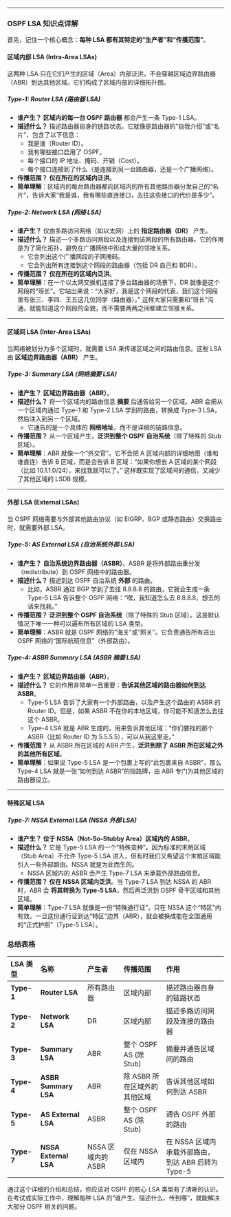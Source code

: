 
---

### OSPF LSA 知识点详解

首先，记住一个核心概念：**每种 LSA 都有其特定的“生产者”和“传播范围”**。

#### **区域内部 LSA (Intra-Area LSAs)**

这两种 LSA 只在它们产生的区域（Area）内部泛洪，不会穿越区域边界路由器（ABR）到达其他区域。它们构成了区域内部的详细拓扑图。

##### **Type-1: Router LSA (路由器 LSA)**

*   **谁产生？** **区域内的每一台 OSPF 路由器** 都会产生一条 Type-1 LSA。
*   **描述什么？** 描述路由器自身的链路状态。它就像是路由器的“自我介绍”或“名片”，包含了以下信息：
    *   我是谁（Router ID）。
    *   我有哪些接口启用了 OSPF。
    *   每个接口的 IP 地址、掩码、开销（Cost）。
    *   每个接口连接到了什么（是连接到另一台路由器，还是一个广播网络）。
*   **传播范围？** **仅在所在的区域内泛洪**。
*   **简单理解**：区域内的每台路由器都向区域内的所有其他路由器分发自己的“名片”，告诉大家“我是谁，我有哪些直连接口，去往这些接口的代价是多少”。

##### **Type-2: Network LSA (网络 LSA)**

*   **谁产生？** 仅由多路访问网络（如以太网）上的 **指定路由器（DR）** 产生。
*   **描述什么？** 描述一个多路访问网段以及连接到该网段的所有路由器。它的作用是为了简化拓扑，避免在广播网络中形成大量的邻接关系。
    *   它会列出这个广播网段的子网掩码。
    *   它会列出所有连接到这个网段的路由器（包括 DR 自己和 BDR）。
*   **传播范围？** **仅在所在的区域内泛洪**。
*   **简单理解**：在一个以太网交换机连接了多台路由器的场景下，DR 就像是这个网段的“班长”。它站出来说：“大家好，我是这个网段的代表，我们这个网段里有张三、李四、王五这几位同学（路由器）。” 这样大家只需要和“班长”沟通，就能知道这个网段的全貌，而不需要两两之间都建立邻接关系。

---

#### **区域间 LSA (Inter-Area LSAs)**

当网络被划分为多个区域时，就需要 LSA 来传递区域之间的路由信息。这些 LSA 由 **区域边界路由器（ABR）** 产生。

##### **Type-3: Summary LSA (网络摘要 LSA)**

*   **谁产生？** **区域边界路由器（ABR）**。
*   **描述什么？** 将一个区域内的路由信息 **摘要** 后通告给另一个区域。ABR 会把从一个区域内通过 Type-1 和 Type-2 LSA 学到的路由，转换成 Type-3 LSA，然后注入到另一个区域。
    *   它通告的是一个具体的 **网络地址**，而不是详细的链路信息。
*   **传播范围？** 从一个区域产生，**泛洪到整个 OSPF 自治系统**（除了特殊的 Stub 区域）。
*   **简单理解**：ABR 就像一个“外交官”。它不会把 A 区域内部的详细地图（谁和谁直连）告诉 B 区域，而是会告诉 B 区域：“如果你想去 A 区域的某个网段（比如 10.1.1.0/24），来找我就可以了。” 这样既实现了区域间的通信，又减少了其他区域的 LSDB 规模。

---

#### **外部 LSA (External LSAs)**

当 OSPF 网络需要与外部其他路由协议（如 EIGRP、BGP 或静态路由）交换路由时，就需要外部 LSA。

##### **Type-5: AS External LSA (自治系统外部 LSA)**

*   **谁产生？** **自治系统边界路由器（ASBR）**。ASBR 是将外部路由重分发（redistribute）到 OSPF 网络中的路由器。
*   **描述什么？** 描述到达 OSPF 自治系统 **外部** 的路由。
    *   比如，ASBR 通过 BGP 学到了去往 8.8.8.8 的路由，它就会生成一条 Type-5 LSA 告诉整个 OSPF 网络：“嘿，我知道怎么去 8.8.8.8，想去的话来找我。”
*   **传播范围？** **泛洪到整个 OSPF 自治系统**（除了特殊的 Stub 区域）。这是默认情况下唯一一种可以遍布所有区域的 LSA 类型。
*   **简单理解**：ASBR 就是 OSPF 网络的“海关”或“网关”。它负责通告所有进出 OSPF 网络的“国际航班信息”（外部路由）。

##### **Type-4: ASBR Summary LSA (ASBR 摘要 LSA)**

*   **谁产生？** **区域边界路由器（ABR）**。
*   **描述什么？** 它的作用非常单一且重要：**告诉其他区域的路由器如何到达 ASBR**。
    *   Type-5 LSA 告诉了大家有一个外部路由，以及产生这个路由的 ASBR 的 Router ID。但是，如果 ASBR 不在你的本地区域，你可能不知道怎么去往这个 ASBR。
    *   Type-4 LSA 就是 ABR 生成的，用来告诉其他区域：“你们要找的那个 ASBR（比如 Router ID 为 5.5.5.5），可以从我这里走。”
*   **传播范围？** 从 ASBR 所在区域的 ABR 产生，**泛洪到除了 ASBR 所在区域之外的其他所有区域**。
*   **简单理解**：如果说 Type-5 LSA 是一个包裹上写的“此包裹来自 ASBR”，那么 Type-4 LSA 就是一张“如何到达 ASBR”的指路牌，由 ABR 专门为其他区域的路由器设立。

---

#### **特殊区域 LSA**

##### **Type-7: NSSA External LSA (NSSA 外部 LSA)**

*   **谁产生？** **位于 NSSA（Not-So-Stubby Area）区域内的 ASBR**。
*   **描述什么？** 它是 Type-5 LSA 的一个“特殊变种”。因为标准的末梢区域（Stub Area）不允许 Type-5 LSA 进入，但有时我们又希望这个末梢区域能引入一些外部路由。NSSA 就是为此而生的。
    *   NSSA 区域内的 ASBR 会产生 Type-7 LSA 来承载外部路由信息。
*   **传播范围？** **仅在 NSSA 区域内泛洪**。当 Type-7 LSA 到达 NSSA 的 ABR 时，ABR 会 **将其转换为 Type-5 LSA**，然后再泛洪到 OSPF 骨干区域和其他区域。
*   **简单理解**：Type-7 LSA 就像是一份“特殊通行证”，只在 NSSA 这个“特区”内有效。一旦这份通行证到达“特区”边界（ABR），就会被换成能在全国通用的“正式护照”（Type-5 LSA）。

### 总结表格

| LSA 类型 | 名称 | 产生者 | 传播范围 | 作用 |
| :--- | :--- | :--- | :--- | :--- |
| **Type-1** | **Router LSA** | 所有路由器 | 区域内部 | 描述路由器自身的链路状态 |
| **Type-2** | **Network LSA** | DR | 区域内部 | 描述多路访问网段及连接的路由器 |
| **Type-3** | **Summary LSA** | ABR | 整个 OSPF AS (除 Stub) | 摘要并通告区域间的路由 |
| **Type-4** | **ASBR Summary LSA** | ABR | 除 ASBR 所在区域外的其他区域 | 告诉其他区域如何到达 ASBR |
| **Type-5** | **AS External LSA** | ASBR | 整个 OSPF AS (除 Stub) | 通告 OSPF 外部的路由 |
| **Type-7** | **NSSA External LSA** | NSSA 区域内的 ASBR | 仅在 NSSA 区域内 | 在 NSSA 区域内承载外部路由，到达 ABR 后转为 Type-5 |

通过这个详细的介绍和总结，你应该对 OSPF 的核心 LSA 类型有了清晰的认识。在考试或实际工作中，理解每种 LSA 的“谁产生、描述什么、传到哪”，就能解决大部分 OSPF 相关的问题。